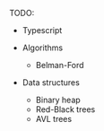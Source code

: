 TODO:
- Typescript
- Algorithms
    - Belman-Ford

- Data structures
    - Binary heap
    - Red-Black trees
    - AVL trees